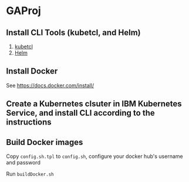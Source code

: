 # GAProj

Install CLI Tools (kubetcl, and Helm)
------
1. [kubetcl](https://kubernetes.io/docs/tasks/tools/install-kubectl/#install-with-homebrew-on-macos)
2. [Helm](https://helm.sh/docs/using_helm/#installing-helm)

Install Docker
----
See https://docs.docker.com/install/

Create a Kubernetes clsuter in IBM Kubernetes Service, and install CLI according to the instructions
---

Build Docker images
---
Copy `config.sh.tpl` to `config.sh`, configure your docker hub's username and password 

Run `buildDocker.sh`